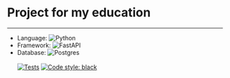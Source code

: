 # Project for my education
***
- Language: ![Python](https://img.shields.io/badge/python-3670A0?style=for-the-badge&logo=python&logoColor=ffdd54)
- Framework: ![FastAPI](https://img.shields.io/badge/FastAPI-005571?style=for-the-badge&logo=fastapi)
- Database: ![Postgres](https://img.shields.io/badge/postgres-%23316192.svg?style=for-the-badge&logo=postgresql&logoColor=white)
<br/><br/>
[![Tests](https://github.com/ramazanix/my_app/actions/workflows/tests_workflow.yaml/badge.svg)](https://github.com/ramazanix/my_app/actions/workflows/tests_workflow.yaml)
[![Code style: black](https://img.shields.io/badge/code%20style-black-000000.svg)](https://github.com/psf/black)
